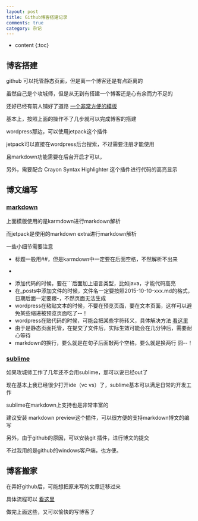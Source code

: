 ```yaml
---
layout: post
title: Github博客搭建记录
comments: true
category: 杂记
---
```

* content
{:toc}

## 博客搭建
github 可以托管静态页面，但是离一个博客还是有点距离的

虽然自己是个攻城师，但是从无到有搭建一个博客还是心有余而力不足的

还好已经有前人铺好了道路 [一个非常方便的模版](https://github.com/minixalpha/StrayBirds)

基本上，按照上面的操作不了几步就可以完成博客的搭建

wordpress那边，可以使用jetpack这个插件

jetpack可以直接在wordpress后台搜索，不过需要注册才能使用

且markdown功能需要在后台开启才可以，

另外，需要配合 Crayon Syntax Highlighter 这个插件进行代码的高亮显示

<!--more-->

## 博文编写
### [markdown](http://sspai.com/25137)
上面模版使用的是karmdown进行markdown解析

而jetpack是使用的markdown extra进行markdown解析

一些小细节需要注意

* 标题一般用##，但是karmdown中一定要在后面空格，不然解析不出来
* ``` 表示代码，但是karmdown一定需要在代码之前空行或者加入###，不然解析的代码是乱码（这个问题疑惑了我很久）
* 添加代码的时候，要在```后面加上语言类型，比如java，才能代码高亮
* 在_posts中添加文件的时候，文件名一定要按照2015-10-10-xxx.md的格式，日期后面一定要跟-，不然页面无法生成
* wordpress在粘贴文本的时候，不要在预览页面，要在文本页面，这样可以避免某些缩进被预览页面吃了--！
* wordpress在贴代码的时候，可能会把某些字符转义，具体解决方法 [看这里](http://www.geewaza.com/?p=232)
* 由于是静态页面托管，在提交了文件后，实际生效可能会在几分钟后，需要耐心等待
* markdown的换行，要么就是在句子后面敲两个空格，要么就是换两行 囧--！


### [sublime](http://www.sublimetext.com/)
如果攻城师工作了几年还不会用sublime，那可以说已经out了

现在基本上我已经很少打开ide（vc vs）了，sublime基本可以满足日常的开发工作

sublime在markdown上支持也是非常丰富的

建议安装 markdown preview这个插件，可以很方便的支持markdown博文的编写

另外，由于github的原因，可以安装git 插件，进行博文的提交

不过我用的是github的windows客户端，也方便。

## 博客搬家
在弄好github后，可能想把原来写的文章迁移过来

具体流程可以 [看这里](http://blog.yourtion.com/wordpress-to-jekyll.html)

做完上面这些，又可以愉快的写博客了


 